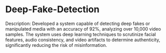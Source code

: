 # Deep-Fake-Detection
Description: Developed a system capable of detecting deep fakes or manipulated media with an accuracy of 92%, analyzing over 10,000 video samples. The system uses deep learning techniques to scrutinize facial features, audio consistency, and video artifacts to determine authenticity, significantly reducing the risk of misinformation.
